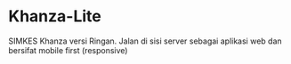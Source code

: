 # Khanza-Lite
SIMKES Khanza versi Ringan. Jalan di sisi server sebagai aplikasi web dan bersifat mobile first (responsive)
